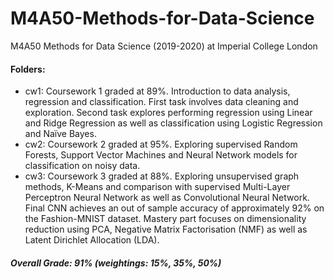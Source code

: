 # M4A50-Methods-for-Data-Science
M4A50 Methods for Data Science (2019-2020) at Imperial College London

#### Folders:
- cw1: Coursework 1 graded at 89%. Introduction to data analysis, regression and classification. First task involves data cleaning and exploration. Second task explores performing regression using Linear and Ridge Regression as well as classification using Logistic Regression and Naïve Bayes.
- cw2: Coursework 2 graded at 95%. Exploring supervised Random Forests, Support Vector Machines and Neural Network models for classification on noisy data.
- cw3: Coursework 3 graded at 88%. Exploring unsupervised graph methods, K-Means and comparison with supervised Multi-Layer Perceptron Neural Network as well as Convolutional Neural Network. Final CNN achieves an out of sample accuracy of approximately 92% on the Fashion-MNIST dataset. Mastery part focuses on dimensionality reduction using PCA, Negative Matrix Factorisation (NMF) as well as Latent Dirichlet Allocation (LDA).

##### Overall Grade: 91% (weightings: 15%, 35%, 50%)
